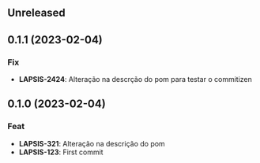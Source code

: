 ## Unreleased

## 0.1.1 (2023-02-04)

### Fix

- **LAPSIS-2424**: Alteração na descrção do pom para testar o commitizen

## 0.1.0 (2023-02-04)

### Feat

- **LAPSIS-321**: Alteração na descrição do pom
- **LAPSIS-123**: First commit
